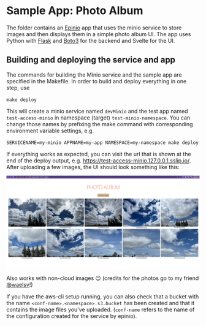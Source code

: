 # Sample App: Photo Album

The folder contains an [Epinio](https://epinio.io/) app that uses the minio service to store images and then displays them in a simple photo album UI. The app uses Python with [Flask](https://flask.palletsprojects.com/en/2.2.x/) and [Boto3](https://boto3.amazonaws.com/v1/documentation/api/latest/reference/services/s3.html) for the backend and Svelte for the UI.

## Building and deploying the service and app

The commands for building the Minio service and the sample app are specified in the Makefile. In order to build and deploy everything in one step, use

```
make deploy
```

This will create a minio service named `devMinio` and the test app named `test-access-minio` in namespace (target) `test-minio-namespace`. You can change those names by prefixing the make command with corresponding environment variable settings, e.g.

```
SERVICENAME=my-minio APPNAME=my-app NAMESPACE=my-namespace make deploy
```

If everything works as expected, you can visit the url that is shown at the end of the deploy output, e.g. https://test-access-minio.127.0.0.1.sslip.io/. After uploading a few images, the UI should look something like this:

![screenshot](ui-screen.png)

Also works with non-cloud images 😉 (credits for the photos go to my friend [@waelsv](https://gist.github.com/waelsv)!)

If you have the aws-cli setup running, you can also check that a bucket with the name `<conf-name>.<namespace>.s3.bucket` has been created and that it contains the image files you've uploaded. (`conf-name` refers to the name of the configuration created for the service by epinio).
